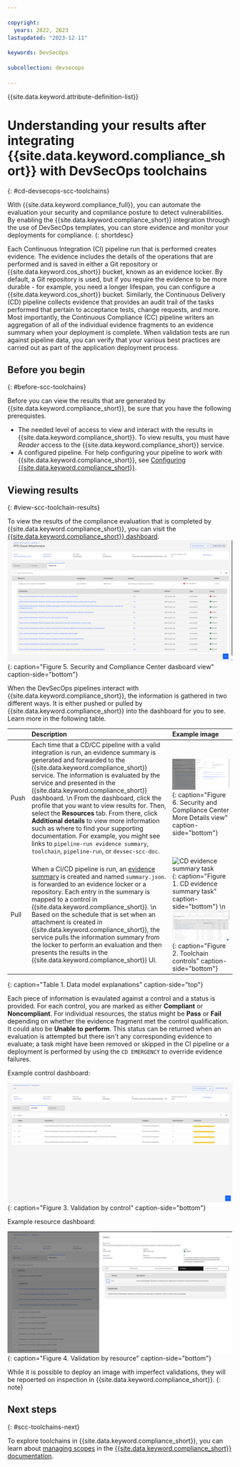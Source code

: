 ```yaml
---

copyright:
  years: 2022, 2023
lastupdated: "2023-12-11"

keywords: DevSecOps

subcollection: devsecops

---
```


{{site.data.keyword.attribute-definition-list}}

# Understanding your results after integrating {{site.data.keyword.compliance_short}} with DevSecOps toolchains
{: #cd-devsecops-scc-toolchains}

With {{site.data.keyword.compliance_full}}, you can automate the evaluation your security and copmliance posture to detect vulnerabilities. By enabling the {{site.data.keyword.compliance_short}} integration through the use of DevSecOps templates, you can store evidence and monitor your deployments for compliance.
{: shortdesc}

Each Continuous Integration (CI) pipeline run that is performed creates evidence. The evidence includes the details of the operations that are performed and is saved in either a Git repository or {{site.data.keyword.cos_short}} bucket, known as an evidence locker. By default, a Git repository is used, but if you require the evidence to be more durable - for example, you need a longer lifespan, you can configure a {{site.data.keyword.cos_short}} bucket. Similarly, the Continuous Delivery (CD) pipeline collects evidence that provides an audit trail of the tasks performed that pertain to acceptance tests, change requests, and more. Most importantly, the Continuous Compliance (CC) pipeline writers an aggregation of all of the individual evidence fragments to an evidence summary when your deployment is complete. When validation tests are run against pipeline data, you can verify that your various best practices are carried out as part of the application deployment process. 


## Before you begin
{: #before-scc-toolchains}

Before you can view the results that are generated by {{site.data.keyword.compliance_short}}, be sure that you have the following prerequistes.

* The needed level of access to view and interact with the results in {{site.data.keyword.compliance_short}}. To view results, you must have *Reader* access to the {{site.data.keyword.compliance_short}} service.
* A configured pipeline. For help configuring your pipeline to work with {{site.data.keyword.compliance_short}}, see [Configuring {{site.data.keyword.compliance_short}}](/docs/devsecops?topic=devsecops-scc).


## Viewing results 
{: #view-scc-toolchain-results}

To view the results of the compliance evaluation that is completed by {{site.data.keyword.compliance_short}}, you can visit the [{{site.data.keyword.compliance_short}} dashboard](/security-and-compliance-center).
![Security and Compliance Center dasboard view](images/devsecops-scc-dashboard.png){: caption="Figure 5. Security and Compliance Center dasboard view" caption-side="bottom"}

When the DevSecOps pipelines interact with {{site.data.keyword.compliance_short}}, the information is gathered in two different ways. It is either pushed or pulled by {{site.data.keyword.compliance_short}} into the dashboard for you to see. Learn more in the following table.


|      | Description | Example image |
|:-----|:------------|:--------------|
| Push | Each time that a CD/CC pipeline with a valid integration is run, an evidence summary is generated and forwarded to the {{site.data.keyword.compliance_short}} service. The information is evaluated by the service and presented in the {{site.data.keyword.compliance_short}} dashboard.  \n From the dashboard, click the profile that you want to view results for. Then, select the **Resources** tab. From there, click **Additional details** to view more information such as where to find your supporting documentation. For example, you might see links to `pipeline-run evidence summary`, `toolchain`, `pipeline-run`, or `devsec-scc-doc`. | ![{{site.data.keyword.compliance_short}} additinoal details view](images/devsecops-scc-moredetails.png){: caption="Figure 6. Security and Compliance Center More Details view" caption-side="bottom"} |
| Pull | When a CI/CD pipeline is run, an [evidence summary](/docs/devsecops?topic=devsecops-devsecops-evidence#cd-devsecops-evidence-summary) is created and named `summary.json`. is forwarded to an evidence locker or a repository. Each entry in the summary is mapped to a control in {{site.data.keyword.compliance_short}}.  \n Based on the schedule that is set when an attachment is created in {{site.data.keyword.compliance_short}}, the service pulls the information summary from the locker to perform an evaluation and then presents the results in the {{site.data.keyword.compliance_short}} UI. | ![CD evidence summary task](images/cd-devsecops-evidence-summary.png){: caption="Figure 1. CD evidence summary task" caption-side="bottom"}  \n ![Toolchain controls](images/cd-devsecops-toolchain-controls.png){: caption="Figure 2. Toolchain controls" caption-side="bottom"} |
{: caption="Table 1. Data model explanations" caption-side="top"}

Each piece of information is evaulated against a control and a status is provided. For each control, you are marked as either **Compliant** or **Noncompliant**. For individual resources, the status might be **Pass** or **Fail** depending on whether the evidence fragment met the control qualification. It could also be **Unable to perform**. This status can be returned when an evaluation is attempted but there isn't any corresponding evidence to evaluate; a task might have been removed or skipped in the CI pipeline or a deployment is performed by using the `CD EMERGENCY` to override evidence failures.

Example control dashboard:

![Validation by control](images/cd-devsecops-validation-by-control.png){: caption="Figure 3. Validation by control" caption-side="bottom"}

Example resource dashboard:

![Validation by resource](images/cd-devsecops-validation-by-resource.png){: caption="Figure 4. Validation by resource" caption-side="bottom"}

While it is possible to deploy an image with imperfect validations, they will be repoerted on inspection in {{site.data.keyword.compliance_short}}.
{: note}


## Next steps
{: #scc-toolchains-next}

To explore toolchains in {{site.data.keyword.compliance_short}}, you can learn about [managing scopes](/docs/security-compliance?topic=security-compliance-scopes) in the [{{site.data.keyword.compliance_short}} documentation](/docs/security-compliance?topic=security-compliance-getting-started).
